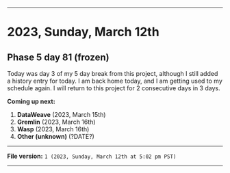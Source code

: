 
***

# 2023, Sunday, March 12th

## Phase 5 day 81 (frozen)

Today was day 3 of my 5 day break from this project, although I still added a history entry for today. I am back home today, and I am getting used to my schedule again. I will return to this project for 2 consecutive days in 3 days.

**Coming up next:**

1. **DataWeave** (2023, March 15th)
2. **Gremlin** (2023, March 16th)
3. **Wasp** (2023, March 16th)
4. **Other (unknown)** (?DATE?)

<!-- Today wasn't planned to be a development day for new repositories. I am taking a temporary break from it to work on other projects. If I can gather more languages, I might start phase 4 (2022) earlier. <!-- Work is being done to get the [`Learn`](https://github.com/seanpm2001/Learn/) repository back up to date, as I couldn't keep up in the last 3 days of phase 3 of 2022. The current phase finished yesterday (2022, Tuesday, November 29th) new repositories are expected to start being created at an unknown time in 2022 December. !--> 

<!-- This is the end of phase 4 (2022) of the acceleration project for `seanpm2001/Learn`. !-->

***

**File version:** `1 (2023, Sunday, March 12th at 5:02 pm PST)`

***
